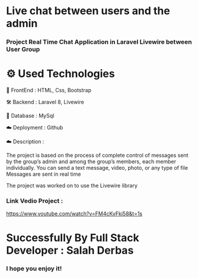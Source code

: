 # Live chat between users and the admin

### Project Real Time Chat Application in Laravel Livewire between User Group  


# ⚙️ Used Technologies

💅 FrontEnd : HTML, Css, Bootstrap

🛠 Backend : Laravel 8, Livewire

💾 Database : MySql

☁️ Deployment : Github

☁️ Description : 

The project is based on the process of complete control of messages sent by the group’s admin and among the group’s members, each member individually.
You can send a text message, video, photo, or any type of file
Messages are sent in real time


The project was worked on to use the Livewire library


### Link Vedio Project : 

https://www.youtube.com/watch?v=FM4cKvFki58&t=1s


# Successfully By  Full Stack Developer : Salah Derbas 

### I hope you enjoy it!
